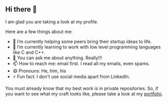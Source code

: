 ## Hi there 👋

I am glad you are taking a look at my profile.

Here are a few things about me:

- 🔭 I’m currently helping some peers bring their startup ideas to life.
- 🌱 I’m currently learning to work with low level programming languages like C and C++.
- 💬 You can ask me about anything. Really!!!
- 📫 How to reach me: email first. I read all my emails, even spams.
- 😄 Pronouns: He, him, his
- ⚡ Fun fact: I don't use social media apart from LinkedIn.

You must already know that my best work is in private repositories. So, if you want to see what my craft looks like, please take a look at my <a href="https://josephmpo.me" target="_blank">portfolio</a>.
